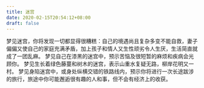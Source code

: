 ```yaml
---
title: 迷宫
date: 2020-02-15T20:54:12+08:00
draft: false
---
```


梦见迷宫，你将发现一切都显得很糟糕：自己的境遇尚且复杂多变不能自救，妻子偏偏又使自己的家庭充满矛盾，加上孩子和情人又生性顽劣令人生厌，生活简直就成了一团乱麻。
梦见自己在漆黑的迷宫中，预示苦恼及很短暂的麻烦和疾病会光顾你。
梦见生长着绿色藤蔓和树木的迷宫，表示山重水复疑无路，柳岸花明又一村。
梦见身陷迷宫中，或身处纵横交错的铁路线内，预示你将进行一次长途跋涉的旅行，旅途中你可能邂逅很有趣的人和事，但不会有经济上的收获。
